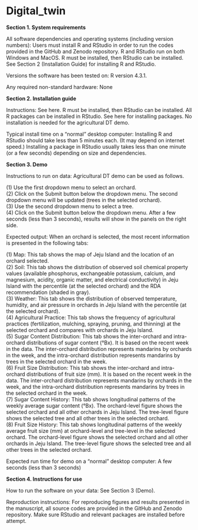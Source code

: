 # Digital_twin

<b>Section 1. System requirements</b>

All software dependencies and operating systems (including version numbers): Users must install R and RStudio in order to run the codes provided in the GitHub and Zenodo repository. R and RStudio run on both Windows and MacOS. R must be installed, then RStudio can be installed. See Section 2 (Installation Guide) for installing R and RStudio.

Versions the software has been tested on: R version 4.3.1.

Any required non-standard hardware: None 

<b>Section 2. Installation guide</b>

Instructions: See here. R must be installed, then RStudio can be installed. All R packages can be installed in RStudio. See here for installing packages. No installation is needed for the agricultural DT demo.

Typical install time on a “normal” desktop computer: Installing R and RStudio should take less than 5 minutes each. (It may depend on internet speed.) Installing a package in RStudio usually takes less than one minute (or a few seconds) depending on size and dependencies.

<b>Section 3. Demo</b>

Instructions to run on data: Agricultural DT demo can be used as follows.

(1)	Use the first dropdown menu to select an orchard.</br>
(2)	Click on the Submit button below the dropdown menu. The second dropdown menu will be updated (trees in the selected orchard).</br>
(3)	Use the second dropdown menu to select a tree.</br>
(4)	Click on the Submit button below the dropdown menu. After a few seconds (less than 3 seconds), results will show in the panels on the right side.</br>

Expected output: When an orchard is selected, the most recent information is presented in the following tabs:

(1)	Map: This tab shows the map of Jeju Island and the location of an orchard selected.</br>
(2)	Soil: This tab shows the distribution of observed soil chemical property values (available phosphorus, exchangeable potassium, calcium, and magnesium, acidity, organic matter, and electrical conductivity) in Jeju Island with the percentile (at the selected orchard) and the RDA recommendation (shaded in gray).</br>
(3)	Weather: This tab shows the distribution of observed temperature, humidity, and air pressure in orchards in Jeju Island with the percentile (at the selected orchard).</br>
(4)	Agricultural Practice: This tab shows the frequency of agricultural practices (fertilization, mulching, spraying, pruning, and thinning) at the selected orchard and compares with orchards in Jeju Island.</br>
(5)	Sugar Content Distribution: This tab shows the inter-orchard and intra-orchard distributions of sugar content (°Bx). It is based on the recent week in the data. The inter-orchard distribution represents mandarins by orchards in the week, and the intra-orchard distribution represents mandarins by trees in the selected orchard in the week.</br>
(6)	Fruit Size Distribution: This tab shows the inter-orchard and intra-orchard distributions of fruit size (mm). It is based on the recent week in the data. The inter-orchard distribution represents mandarins by orchards in the week, and the intra-orchard distribution represents mandarins by trees in the selected orchard in the week.</br>
(7)	Sugar Content History: This tab shows longitudinal patterns of the weekly average sugar content (°Bx). The orchard-level figure shows the selected orchard and all other orchards in Jeju Island. The tree-level figure shows the selected tree and all other trees in the selected orchard.</br>
(8)	Fruit Size History: This tab shows longitudinal patterns of the weekly average fruit size (mm) at orchard-level and tree-level in the selected orchard. The orchard-level figure shows the selected orchard and all other orchards in Jeju Island. The tree-level figure shows the selected tree and all other trees in the selected orchard.</br>

Expected run time for demo on a “normal” desktop computer: A few seconds (less than 3 seconds)

<b>Section 4. Instructions for use</b>

How to run the software on your data: See Section 3 (Demo).

Reproduction instructions: For reproducing figures and results presented in the manuscript, all source codes are provided in the GitHub and Zenodo repository. Make sure RStudio and relevant packages are installed before attempt.
